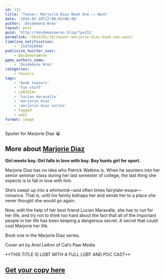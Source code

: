 ```yaml
---
id: 211
title: 'Teaser: Marjorie Diaz Book One –; Want'
date: '2019-01-19T12:00:02+00:00'
author: 'Desdemona Wren'
layout: post
guid: 'http://desdemonawren.blog/?p=211'
permalink: /2019/01/19/teaser-marjorie-diaz-book-one-want/
timeline_notification:
    - '1547928946'
publicize_twitter_user:
    - DesdemonaWren
ppma_authors_name:
    - 'Desdemona Wren'
categories:
    - Teasers
tags:
    - 'book teasers'
    - 'fun stuff'
    - LGBTQIA+
    - 'lucian maravalle'
    - 'marjorie diaz'
    - 'marjorie diaz series'
    - tagged
    - want
format: image
---
```


Spoiler for Marjorie Diaz 😀

## More about [Marjorie Diaz](https://www.amazon.com/dp/B07FBWBDYR?ref_=pe_3052080_276849420)

**Girl meets boy. Girl falls in love with boy. Boy hunts girl for sport.**

Marjorie Diaz has no idea who Patrick Watkins is. When he saunters into her senior seminar class during her last semester of college, the last thing she expects is to fall in love with him.   
  
She’s swept up into a whirlwind—and often times fairytale-esque—romance. That is, until his family kidnaps her and sends her to a place she never thought she would go again.   
  
Now, with the help of her best friend Lucian Maravalle, she has to run for her life, and try not to think too hard about the fact that all of the important people in her life has been keeping a dangerous secret. A secret that could cost Marjorie her life.  
  
Book one in the Marjorie Diaz series.  
  
Cover art by Ariel LeAnn of Cat’s Paw Media  
  
\*\*THIS TITLE IS LGBT WITH A FULL LGBT AND POC CAST\*\*

## [Get your copy here](https://www.amazon.com/dp/B07FBWBDYR?ref_=pe_3052080_276849420)
